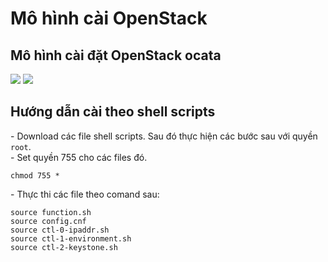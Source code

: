 # Mô hình cài OpenStack
## Mô hình cài đặt OpenStack ocata
<img src="../images/1.png" />

<img src="../images/2.png" />


## Hướng dẫn cài theo shell scripts
\- Download các file shell scripts. Sau đó thực hiện các bước sau với quyền `root`.  
\- Set quyền 755 cho các files đó.  
```
chmod 755 *
```

\- Thực thi các file theo comand sau:  

```
source function.sh
source config.cnf
source ctl-0-ipaddr.sh
source ctl-1-environment.sh
source ctl-2-keystone.sh
```











